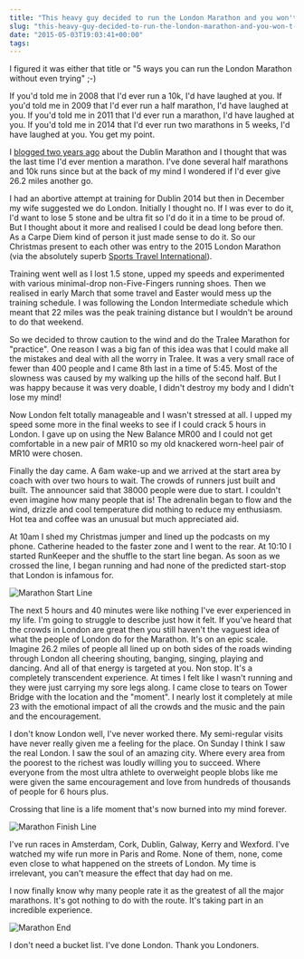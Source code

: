 ```yaml
---
title: "This heavy guy decided to run the London Marathon and you won't believe what happened next."
slug: "this-heavy-guy-decided-to-run-the-london-marathon-and-you-won-t-believe-what-happened-next"
date: "2015-05-03T19:03:41+00:00"
tags:
---
```

I figured it was either that title or "5 ways you can run the London Marathon without even trying" ;-)

If you'd told me in 2008 that I'd ever run a 10k, I'd have laughed at you. If you'd told me in 2009 that I'd ever run a half marathon, I'd have laughed at you. If you'd told me in 2011 that I'd ever run a marathon, I'd have laughed at you. If you'd told me in 2014 that I'd ever run two marathons in 5 weeks, I'd have laughed at you. You get my point.

I [blogged two years ago](http://conoroneill.com/2013/01/02/three-full-years-a-running-and-my-first-marathon/) about the Dublin Marathon and I thought that was the last time I'd ever mention a marathon. I've done several half marathons and 10k runs since but at the back of my mind I wondered if I'd ever give 26.2 miles another go.

I had an abortive attempt at training for Dublin 2014 but then in December my wife suggested we do London. Initially I thought no. If I was ever to do it, I'd want to lose 5 stone and be ultra fit so I'd do it in a time to be proud of. But I thought about it more and realised I could be dead long before then. As a Carpe Diem kind of person it just made sense to do it. So our Christmas present to each other was entry to the 2015 London Marathon (via the absolutely superb [Sports Travel International](http://sportstravelinternational.com/)).

Training went well as I lost 1.5 stone, upped my speeds and experimented with various minimal-drop non-Five-Fingers running shoes. Then we realised in early March that some travel and Easter would mess up the training schedule. I was following the London Intermediate schedule which meant that 22 miles was the peak training distance but I wouldn't be around to do that weekend.

So we decided to throw caution to the wind and do the Tralee Marathon for "practice". One reason I was a big fan of this idea was that I could make all the mistakes and deal with all the worry in Tralee. It was a very small race of fewer than 400 people and I came 8th last in a time of 5:45. Most of the slowness was caused by my walking up the hills of the second half. But I was happy because it was very doable, I didn't destroy my body and I didn't lose my mind!

Now London felt totally manageable and I wasn't stressed at all. I upped my speed some more in the final weeks to see if I could crack 5 hours in London. I gave up on using the New Balance MR00 and I could not get comfortable in a new pair of MR10 so my old knackered worn-heel pair of MR10 were chosen.

Finally the day came. A 6am wake-up and we arrived at the start area by coach with over two hours to wait. The crowds of runners just built and built. The announcer said that 38000 people were due to start. I couldn't even imagine how many people that is! The adrenalin began to flow and the wind, drizzle and cool temperature did nothing to reduce my enthusiasm. Hot tea and coffee was an unusual but much appreciated aid.

At 10am I shed my Christmas jumper and lined up the podcasts on my phone. Catherine headed to the faster zone and I went to the rear. At 10:10 I started RunKeeper and the shuffle to the start line began. As soon as we crossed the line, I began running and had none of the predicted start-stop that London is infamous for.

![Marathon Start Line](https://d1tidq54inel9p.cloudfront.net/wp-content/uploads/2015/05/conor_marathon_start.jpg)

The next 5 hours and 40 minutes were like nothing I've ever experienced in my life. I'm going to struggle to describe just how it felt. If you've heard that the crowds in London are great then you still haven't the vaguest idea of what the people of London do for the Marathon. It's on an epic scale. Imagine 26.2 miles of people all lined up on both sides of the roads winding through London all cheering shouting, banging, singing, playing and dancing. And all of that energy is targeted at you. Non stop. It's a completely transcendent experience. At times I felt like I wasn't running and they were just carrying my sore legs along. I came close to tears on Tower Bridge with the location and the "moment". I nearly lost it completely at mile 23 with the emotional impact of all the crowds and the music and the pain and the encouragement.

I don't know London well, I've never worked there. My semi-regular visits have never really given me a feeling for the place. On Sunday I think I saw the real London. I saw the soul of an amazing city. Where every area from the poorest to the richest was loudly willing you to succeed. Where everyone from the most ultra athlete to overweight people blobs like me were given the same encouragement and love from hundreds of thousands of people for 6 hours plus.

Crossing that line is a life moment that's now burned into my mind forever.

![Marathon Finish Line](https://d1tidq54inel9p.cloudfront.net/wp-content/uploads/2015/05/conor_marathon_finish_line.jpg)

I've run races in Amsterdam, Cork, Dublin, Galway, Kerry and Wexford. I've watched my wife run more in Paris and Rome. None of them, none, come even close to what happened on the streets of London. My time is irrelevant, you can't measure the effect that day had on me.

I now finally know why many people rate it as the greatest of all the major marathons. It's got nothing to do with the route. It's taking part in an incredible experience.

![Marathon End](https://d1tidq54inel9p.cloudfront.net/wp-content/uploads/2015/05/conor_marathon_end.jpg)

I don't need a bucket list. I've done London. Thank you Londoners.

